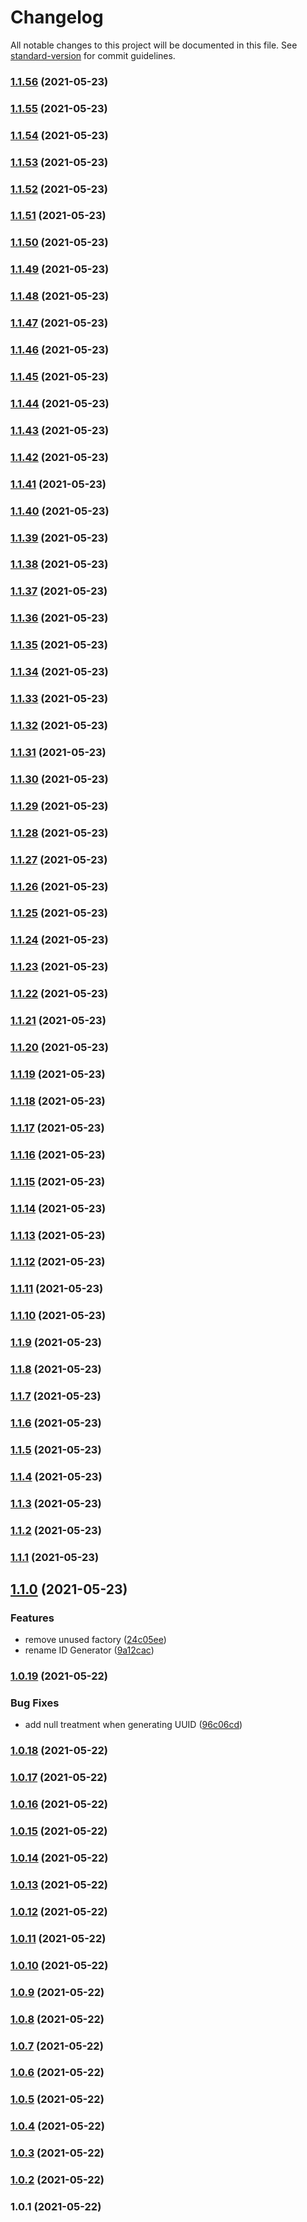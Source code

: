 # Changelog

All notable changes to this project will be documented in this file. See [standard-version](https://github.com/conventional-changelog/standard-version) for commit guidelines.

### [1.1.56](https://github.com/akmere-almeida/sample-library/compare/v1.1.55...v1.1.56) (2021-05-23)

### [1.1.55](https://github.com/akmere-almeida/sample-library/compare/v1.1.54...v1.1.55) (2021-05-23)

### [1.1.54](https://github.com/akmere-almeida/sample-library/compare/v1.1.53...v1.1.54) (2021-05-23)

### [1.1.53](https://github.com/akmere-almeida/sample-library/compare/v1.1.52...v1.1.53) (2021-05-23)

### [1.1.52](https://github.com/akmere-almeida/sample-library/compare/v1.1.51...v1.1.52) (2021-05-23)

### [1.1.51](https://github.com/akmere-almeida/sample-library/compare/v1.1.50...v1.1.51) (2021-05-23)

### [1.1.50](https://github.com/akmere-almeida/sample-library/compare/v1.1.49...v1.1.50) (2021-05-23)

### [1.1.49](https://github.com/akmere-almeida/sample-library/compare/v1.1.48...v1.1.49) (2021-05-23)

### [1.1.48](https://github.com/akmere-almeida/sample-library/compare/v1.1.47...v1.1.48) (2021-05-23)

### [1.1.47](https://github.com/akmere-almeida/sample-library/compare/v1.1.46...v1.1.47) (2021-05-23)

### [1.1.46](https://github.com/akmere-almeida/sample-library/compare/v1.1.45...v1.1.46) (2021-05-23)

### [1.1.45](https://github.com/akmere-almeida/sample-library/compare/v1.1.44...v1.1.45) (2021-05-23)

### [1.1.44](https://github.com/akmere-almeida/sample-library/compare/v1.1.43...v1.1.44) (2021-05-23)

### [1.1.43](https://github.com/akmere-almeida/sample-library/compare/v1.1.42...v1.1.43) (2021-05-23)

### [1.1.42](https://github.com/akmere-almeida/sample-library/compare/v1.1.41...v1.1.42) (2021-05-23)

### [1.1.41](https://github.com/akmere-almeida/sample-library/compare/v1.1.40...v1.1.41) (2021-05-23)

### [1.1.40](https://github.com/akmere-almeida/sample-library/compare/v1.1.39...v1.1.40) (2021-05-23)

### [1.1.39](https://github.com/akmere-almeida/sample-library/compare/v1.1.38...v1.1.39) (2021-05-23)

### [1.1.38](https://github.com/akmere-almeida/sample-library/compare/v1.1.37...v1.1.38) (2021-05-23)

### [1.1.37](https://github.com/akmere-almeida/sample-library/compare/v1.1.36...v1.1.37) (2021-05-23)

### [1.1.36](https://github.com/akmere-almeida/sample-library/compare/v1.1.35...v1.1.36) (2021-05-23)

### [1.1.35](https://github.com/akmere-almeida/sample-library/compare/v1.1.34...v1.1.35) (2021-05-23)

### [1.1.34](https://github.com/akmere-almeida/sample-library/compare/v1.1.33...v1.1.34) (2021-05-23)

### [1.1.33](https://github.com/akmere-almeida/sample-library/compare/v1.1.32...v1.1.33) (2021-05-23)

### [1.1.32](https://github.com/akmere-almeida/sample-library/compare/v1.1.31...v1.1.32) (2021-05-23)

### [1.1.31](https://github.com/akmere-almeida/sample-library/compare/v1.1.30...v1.1.31) (2021-05-23)

### [1.1.30](https://github.com/akmere-almeida/sample-library/compare/v1.1.29...v1.1.30) (2021-05-23)

### [1.1.29](https://github.com/akmere-almeida/sample-library/compare/v1.1.28...v1.1.29) (2021-05-23)

### [1.1.28](https://github.com/akmere-almeida/sample-library/compare/v1.1.27...v1.1.28) (2021-05-23)

### [1.1.27](https://github.com/akmere-almeida/sample-library/compare/v1.1.26...v1.1.27) (2021-05-23)

### [1.1.26](https://github.com/akmere-almeida/sample-library/compare/v1.1.25...v1.1.26) (2021-05-23)

### [1.1.25](https://github.com/akmere-almeida/sample-library/compare/v1.1.24...v1.1.25) (2021-05-23)

### [1.1.24](https://github.com/akmere-almeida/sample-library/compare/v1.1.23...v1.1.24) (2021-05-23)

### [1.1.23](https://github.com/akmere-almeida/sample-library/compare/v1.1.22...v1.1.23) (2021-05-23)

### [1.1.22](https://github.com/akmere-almeida/sample-library/compare/v1.1.21...v1.1.22) (2021-05-23)

### [1.1.21](https://github.com/akmere-almeida/sample-library/compare/v1.1.20...v1.1.21) (2021-05-23)

### [1.1.20](https://github.com/akmere-almeida/sample-library/compare/v1.1.19...v1.1.20) (2021-05-23)

### [1.1.19](https://github.com/akmere-almeida/sample-library/compare/v1.1.18...v1.1.19) (2021-05-23)

### [1.1.18](https://github.com/akmere-almeida/sample-library/compare/v1.1.17...v1.1.18) (2021-05-23)

### [1.1.17](https://github.com/akmere-almeida/sample-library/compare/v1.1.16...v1.1.17) (2021-05-23)

### [1.1.16](https://github.com/akmere-almeida/sample-library/compare/v1.1.15...v1.1.16) (2021-05-23)

### [1.1.15](https://github.com/akmere-almeida/sample-library/compare/v1.1.14...v1.1.15) (2021-05-23)

### [1.1.14](https://github.com/akmere-almeida/sample-library/compare/v1.1.13...v1.1.14) (2021-05-23)

### [1.1.13](https://github.com/akmere-almeida/sample-library/compare/v1.1.12...v1.1.13) (2021-05-23)

### [1.1.12](https://github.com/akmere-almeida/sample-library/compare/v1.1.11...v1.1.12) (2021-05-23)

### [1.1.11](https://github.com/akmere-almeida/sample-library/compare/v1.1.10...v1.1.11) (2021-05-23)

### [1.1.10](https://github.com/akmere-almeida/sample-library/compare/v1.1.9...v1.1.10) (2021-05-23)

### [1.1.9](https://github.com/akmere-almeida/sample-library/compare/v1.1.8...v1.1.9) (2021-05-23)

### [1.1.8](https://github.com/akmere-almeida/sample-library/compare/v1.1.7...v1.1.8) (2021-05-23)

### [1.1.7](https://github.com/akmere-almeida/sample-library/compare/v1.1.6...v1.1.7) (2021-05-23)

### [1.1.6](https://github.com/akmere-almeida/sample-library/compare/v1.1.5...v1.1.6) (2021-05-23)

### [1.1.5](https://github.com/akmere-almeida/sample-library/compare/v1.1.4...v1.1.5) (2021-05-23)

### [1.1.4](https://github.com/akmere-almeida/sample-library/compare/v1.1.3...v1.1.4) (2021-05-23)

### [1.1.3](https://github.com/akmere-almeida/sample-library/compare/v1.1.2...v1.1.3) (2021-05-23)

### [1.1.2](https://github.com/akmere-almeida/sample-library/compare/v1.1.1...v1.1.2) (2021-05-23)

### [1.1.1](https://github.com/akmere-almeida/sample-library/compare/v1.1.0...v1.1.1) (2021-05-23)

## [1.1.0](https://github.com/akmere-almeida/sample-library/compare/v1.0.19...v1.1.0) (2021-05-23)


### Features

* remove unused factory ([24c05ee](https://github.com/akmere-almeida/sample-library/commit/24c05ee6e4047a373786ed2d237ef53c6318c47f))
* rename ID Generator ([9a12cac](https://github.com/akmere-almeida/sample-library/commit/9a12cac3ca98b41435aeb36c58f4e6f5c438577f))

### [1.0.19](https://github.com/akmere-almeida/sample-library/compare/v1.0.18...v1.0.19) (2021-05-22)


### Bug Fixes

* add null treatment when generating UUID ([96c06cd](https://github.com/akmere-almeida/sample-library/commit/96c06cdbe693cf732fc91d14cc98308fadb09158))

### [1.0.18](https://github.com/akmere-almeida/sample-library/compare/v1.0.17...v1.0.18) (2021-05-22)

### [1.0.17](https://github.com/akmere-almeida/sample-library/compare/v1.0.16...v1.0.17) (2021-05-22)

### [1.0.16](https://github.com/akmere-almeida/sample-library/compare/v1.0.15...v1.0.16) (2021-05-22)

### [1.0.15](https://github.com/akmere-almeida/sample-library/compare/v1.0.14...v1.0.15) (2021-05-22)

### [1.0.14](https://github.com/akmere-almeida/sample-library/compare/v1.0.13...v1.0.14) (2021-05-22)

### [1.0.13](https://github.com/akmere-almeida/sample-library/compare/v1.0.12...v1.0.13) (2021-05-22)

### [1.0.12](https://github.com/akmere-almeida/sample-library/compare/v1.0.11...v1.0.12) (2021-05-22)

### [1.0.11](https://github.com/akmere-almeida/sample-library/compare/v1.0.10...v1.0.11) (2021-05-22)

### [1.0.10](https://github.com/akmere-almeida/sample-library/compare/v1.0.9...v1.0.10) (2021-05-22)

### [1.0.9](https://github.com/akmere-almeida/sample-library/compare/v1.0.8...v1.0.9) (2021-05-22)

### [1.0.8](https://github.com/akmere-almeida/sample-library/compare/v1.0.7...v1.0.8) (2021-05-22)

### [1.0.7](https://github.com/akmere-almeida/sample-library/compare/v1.0.6...v1.0.7) (2021-05-22)

### [1.0.6](https://github.com/akmere-almeida/sample-library/compare/v1.0.5...v1.0.6) (2021-05-22)

### [1.0.5](https://github.com/akmere-almeida/sample-library/compare/v1.0.4...v1.0.5) (2021-05-22)

### [1.0.4](https://github.com/akmere-almeida/sample-library/compare/v1.0.3...v1.0.4) (2021-05-22)

### [1.0.3](https://github.com/akmere-almeida/sample-library/compare/v1.0.2...v1.0.3) (2021-05-22)

### [1.0.2](https://github.com/akmere-almeida/sample-library/compare/v1.0.1...v1.0.2) (2021-05-22)

### 1.0.1 (2021-05-22)
